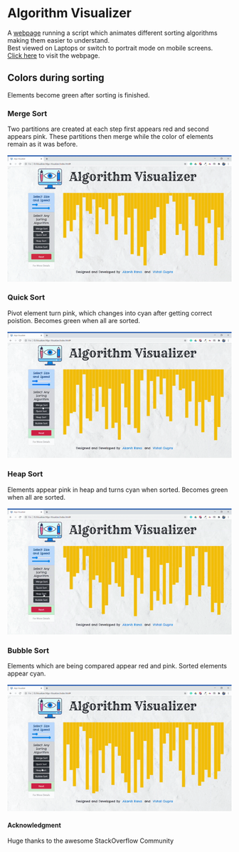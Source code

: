 # Algorithm Visualizer
A <a href="https://shubhamlakha.github.io/Algo_visualizer/">webpage</a> running a script which animates different sorting algorithms making them easier to understand.\
Best viewed on Laptops or switch to portrait mode on mobile screens.
<br>
<a href="https://shubhamlakha.github.io/Algo_visualizer/">Click here</a> to visit the webpage.


## Colors during sorting
Elements become green after sorting is finished.

### Merge Sort
Two partitions are created at each step first appears red and second appears pink.
These partitions then merge while the color of elements remain as it was before.\
<br>
![merge-sort](https://github.com/ShubhamLakha/Algo_visualizer/blob/main/readme_files/merge.gif)

### Quick Sort
Pivot element turn pink, which changes into cyan after getting correct poistion.
Becomes green when all are sorted.\
<br>
![quick-sort](https://github.com/ShubhamLakha/Algo_visualizer/blob/main/readme_files/quick.gif)

### Heap Sort
Elements appear pink in heap and turns cyan when sorted.
Becomes green when all are sorted.\
<br>
![heap-sort](https://github.com/ShubhamLakha/Algo_visualizer/blob/main/readme_files/heap.gif)

### Bubble Sort
Elements which are being compared appear red and pink. Sorted elements appear cyan.\
<br>
![bubble-sort](https://github.com/ShubhamLakha/Algo_visualizer/blob/main/readme_files/bubble.gif)

#### Acknowledgment

 Huge thanks to the awesome StackOverflow Community
